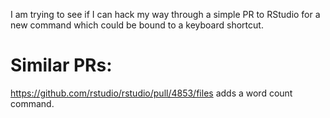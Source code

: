 I am trying to see if I can hack my way through a simple PR to RStudio for a new
command which could be bound to a keyboard shortcut.

# Similar PRs:

https://github.com/rstudio/rstudio/pull/4853/files adds a word count command.



